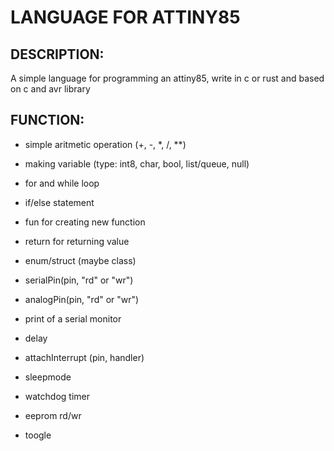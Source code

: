 # LANGUAGE FOR ATTINY85
## DESCRIPTION:
A simple language for programming an attiny85, write in c or rust and based on c and avr library

## FUNCTION:
- simple aritmetic operation (+, -, *, /, **)
- making variable (type: int8, char, bool, list/queue, null)
- for and while loop
- if/else statement
- fun for creating new function
- return for returning value
- enum/struct (maybe class)

- serialPin(pin, "rd" or "wr")
- analogPin(pin, "rd" or "wr")
- print of a serial monitor
- delay
- attachInterrupt (pin, handler)
- sleepmode
- watchdog timer
- eeprom rd/wr
- toogle

